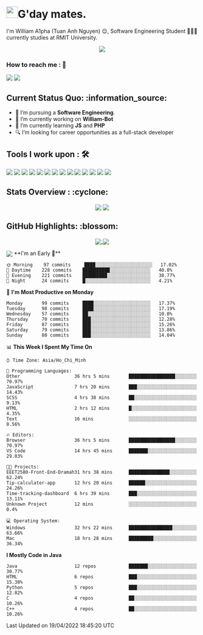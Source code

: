 <h1><img src="https://emojis.slackmojis.com/emojis/images/1531849430/4246/blob-sunglasses.gif?1531849430" width="30"/>G'day mates.</h1>

I'm William A1pha (Tuan Anh Nguyen) 😉, Software Engineering Student 👨🏻‍💻 currently studies at RMIT University.
<p align="center"><img src="https://readme-typing-svg.herokuapp.com?vCenter=true&width=500&lines=Software+Engineering+Student;Year+Two;RMIT+University" /></p>

### How to reach me : :iphone:
<a href="mailto: tuananh131001@gmail.com">
<a href="https://www.linkedin.com/in/tu%E1%BA%A5n-anh-nguy%E1%BB%85n-2051281b4/"><img src="https://img.shields.io/badge/WilliamA1pha-%230077B5.svg?&style=for-the-badge&logo=linkedin&logoColor=white" ></a>  <a href="http://discordapp.com/users/331413468202926081"><img src="https://img.shields.io/badge/Discord-5865F2?style=for-the-badge&logo=discord&logoColor=white" ></a>  
  
 <h2>Current Status Quo: :information_source:</h2>
  
- 💼 I’m pursuing a <strong>Software Engineering</strong>.
- 🔭 I’m currently working on <strong>William-Bot</strong> 
- 🌱 I’m currently learning <strong>JS</strong> and <strong>PHP</strong>
- 🔍 I’m looking for career opportunities as a full-stack developer
 <h2>Tools I work upon : 🛠</h2>
  
<!-- <img src="">   -->
<img src="https://img.shields.io/badge/HTML5-E34F26?style=for-the-badge&logo=html5&logoColor=white">  <img src="https://img.shields.io/badge/CSS3-1572B6?style=for-the-badge&logo=css3&logoColor=white">   <img src="https://img.shields.io/badge/Java%20-%23E00033.svg?&style=for-the-badge&logo=java&logoColor=white">   <img src="https://img.shields.io/badge/python%20-%2314354C.svg?&style=for-the-badge&logo=python&logoColor=white">   <img src="https://img.shields.io/badge/c++%20-%2300599C.svg?&style=for-the-badge&logo=c%2B%2B&logoColor=white">   <img src="https://img.shields.io/badge/MySQL-005C84?style=for-the-badge&logo=mysql&logoColor=white">    <img src="https://img.shields.io/badge/git%20-%23F05032.svg?&style=for-the-badge&logo=git&logoColor=white"/>   <img src="http://img.shields.io/badge/-VS%20Code-000000?style=for-the-badge&logo=Visual-studio-code&logoColor=blue"> <img src="https://img.shields.io/badge/Arduino_IDE-00979D?style=for-the-badge&logo=arduino&logoColor=white"> <img src="https://img.shields.io/badge/Codewars-B1361E?style=for-the-badge&logo=Codewars&logoColor=white"> <img src="https://img.shields.io/badge/PyCharm-000000.svg?&style=for-the-badge&logo=PyCharm&logoColor=white"> <img src="https://img.shields.io/badge/Visual_Studio-5C2D91?style=for-the-badge&logo=visual%20studio&logoColor=white">  <img src="https://img.shields.io/badge/Visual_Studio_Code-0078D4?style=for-the-badge&logo=visual%20studio%20code&logoColor=white"> <img src="https://img.shields.io/badge/-Hackerrank-2EC866?style=for-the-badge&logo=HackerRank&logoColor=white">

  <h2>Stats Overview : :cyclone: </h2>
  <p align="center">
<img align="center" src="https://github-readme-stats.vercel.app/api?username=wi2liamalpha&show_icons=true&count_private=true&hide=stars&include_all_commits=false&theme=aura" />
<img align="center" src="https://github-profile-trophy.vercel.app/?username=wi2liamalpha&theme=dracula&no-bg=true&row=1"/>
  </p>

  <h2>GitHub Highlights: :blossom:</h2>
  <p align="center">
<a href="">
  <img align="center" src="https://github-readme-stats.vercel.app/api/top-langs/?username=wi2liamalpha&langs_count=8&layout=compact&theme=material-palenight&hide=html,Tcl" />
</a>
<a href="">
  <img align="center" src="http://github-readme-streak-stats.herokuapp.com?user=wi2liamalpha&theme=material-palenight"/>
</a>
  </p>
 <img align="center" src="https://activity-graph.herokuapp.com/graph?username=wi2liamalpha&theme=react-dark"/>
<!--START_SECTION:waka-->
**I'm an Early 🐤** 

```text
🌞 Morning    97 commits     ████░░░░░░░░░░░░░░░░░░░░░   17.02% 
🌆 Daytime    228 commits    ██████████░░░░░░░░░░░░░░░   40.0% 
🌃 Evening    221 commits    █████████░░░░░░░░░░░░░░░░   38.77% 
🌙 Night      24 commits     █░░░░░░░░░░░░░░░░░░░░░░░░   4.21%

```
📅 **I'm Most Productive on Monday** 

```text
Monday       99 commits     ████░░░░░░░░░░░░░░░░░░░░░   17.37% 
Tuesday      98 commits     ████░░░░░░░░░░░░░░░░░░░░░   17.19% 
Wednesday    57 commits     ██░░░░░░░░░░░░░░░░░░░░░░░   10.0% 
Thursday     70 commits     ███░░░░░░░░░░░░░░░░░░░░░░   12.28% 
Friday       87 commits     ███░░░░░░░░░░░░░░░░░░░░░░   15.26% 
Saturday     79 commits     ███░░░░░░░░░░░░░░░░░░░░░░   13.86% 
Sunday       80 commits     ███░░░░░░░░░░░░░░░░░░░░░░   14.04%

```


📊 **This Week I Spent My Time On** 

```text
⌚︎ Time Zone: Asia/Ho_Chi_Minh

💬 Programming Languages: 
Other                    36 hrs 5 mins       █████████████████░░░░░░░░   70.97% 
JavaScript               7 hrs 20 mins       ███░░░░░░░░░░░░░░░░░░░░░░   14.43% 
SCSS                     4 hrs 38 mins       ██░░░░░░░░░░░░░░░░░░░░░░░   9.13% 
HTML                     2 hrs 12 mins       █░░░░░░░░░░░░░░░░░░░░░░░░   4.35% 
Text                     16 mins             ░░░░░░░░░░░░░░░░░░░░░░░░░   0.56%

🔥 Editors: 
Browser                  36 hrs 5 mins       █████████████████░░░░░░░░   70.97% 
VS Code                  14 hrs 45 mins      ███████░░░░░░░░░░░░░░░░░░   29.03%

🐱‍💻 Projects: 
EEET2580-Front-End-Dramah31 hrs 38 mins      ███████████████░░░░░░░░░░   62.24% 
Tip-calculator-app       12 hrs 20 mins      ██████░░░░░░░░░░░░░░░░░░░   24.26% 
Time-tracking-dashboard  6 hrs 39 mins       ███░░░░░░░░░░░░░░░░░░░░░░   13.11% 
Unknown Project          12 mins             ░░░░░░░░░░░░░░░░░░░░░░░░░   0.4%

💻 Operating System: 
Windows                  32 hrs 22 mins      ████████████████░░░░░░░░░   63.66% 
Mac                      18 hrs 28 mins      █████████░░░░░░░░░░░░░░░░   36.34%

```

**I Mostly Code in Java** 

```text
Java                     12 repos            ███████░░░░░░░░░░░░░░░░░░   30.77% 
HTML                     6 repos             ███░░░░░░░░░░░░░░░░░░░░░░   15.38% 
Python                   5 repos             ███░░░░░░░░░░░░░░░░░░░░░░   12.82% 
C                        4 repos             ██░░░░░░░░░░░░░░░░░░░░░░░   10.26% 
C++                      4 repos             ██░░░░░░░░░░░░░░░░░░░░░░░   10.26%

```



 Last Updated on 19/04/2022 18:45:20 UTC
<!--END_SECTION:waka-->
